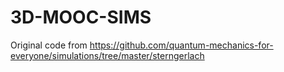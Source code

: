 # 3D-MOOC-SIMS

Original code from https://github.com/quantum-mechanics-for-everyone/simulations/tree/master/sterngerlach
